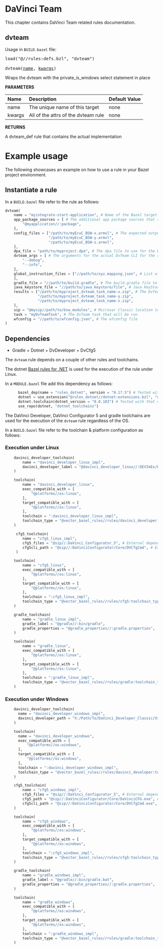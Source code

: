 # DaVinci Team
This chapter contains DaVinci Team related rules documentation. 

<a id="dvteam"></a>

## dvteam

Usage in `BUILD.bazel` file:

<pre>
load("@//rules:defs.bzl", "dvteam")

dvteam(<a href="#dvteam-name">name</a>, <a href="#dvteam-kwargs">kwargs</a>)
</pre>

Wraps the dvteam with the private_is_windows select statement in place

**PARAMETERS**


| Name  | Description | Default Value |
| :------------- | :------------- | :------------- |
| <a id="dvteam-name"></a>name |  The unique name of this target   |  none |
| <a id="dvteam-kwargs"></a>kwargs |  All of the attrs of the dvteam rule   |  none |

**RETURNS**

A dvteam_def rule that contains the actual implementation

# Example usage

The following showcases an example on how to use a rule in your Bazel project environment.

## Instantiate a rule

In a `BUILD.bazel` file refer to the rule as follows:

```python
dvteam(
    name = "myintegrate-start-application", # Name of the Bazel target
    app_package_sources = [ # The additional app package sources that should be integrated
        "@myapplication//:package", 
    ],
    config_files = ["/path/to/myEcuC_BSW-x.armxl", # The expected output files of DaVinci Team
                    "/path/to/myEcuC_BSW-y.armxl",
                    "/path/to/myEcuC_BSW-z.armxl",
    ],
    dpa_file = "path/to/myproject.dpa", # The dpa file to use for the DvTeam run
    dvteam_args = [ # The arguments for the actual DvTeam CLI for the run
        "--debug",
        "--info",
    ],
    global_instruction_files = ["//path/to/xyz.mapping.json", # List of global instruction files. Depending on the instruction type, global instructions may be an addition to or have precedence over App Package specific instructions
    ], 
    gradle_file = "//path/to/build.gradle", # The build.gradle file to run DvTeam with
    java_keystore_file = "//path/to/java_keystore/file", # Java KeyStore file with root certificates
    results = ["/path/to/myproject_dvteam_task_name-x.zip", # The DvTeam run output files
               "/path/to/myproject_dvteam_task_name-y.zip",
               "/path/to/myproject_dvteam_task_name-z.zip",
    ],
    sip = "@mysip//path/to/bsw_modules", # Microsar Classic location to mark it as a dependency
    task = "myDvTeamTask", # The DvTeam task that will be run
    wfconfig = "//path/to/wfconfig.json", # The wfconfig file
)

```
## Dependencies

- Gradle + Dotnet + DvDeveloper + DvCfg5


The ```dvteam``` rule depends on a couple of other rules and toolchains. 

The dotnet [Bazel rules for .NET](https://github.com/bazel-contrib/rules_dotnet/tree/master) is used for the execution of the rule under Linux.

In a ```MODULE.bazel``` file add this dependency as follows:

```python
      bazel_dep(name = "rules_dotnet", version = "0.17.5") # Tested with that version
      dotnet = use_extension("@rules_dotnet//dotnet:extensions.bzl", "dotnet")
      dotnet.toolchain(dotnet_version = "8.0.103") # Tested with that version
      use_repo(dotnet, "dotnet_toolchains")
```

The DaVinci Developer, DaVinci Configurator 5 and gradle toolchains are used for the execution of the ```dvteam``` rule regardless of the OS.

In a `BUILD.bazel` file refer to the toolchain & platform configuration as follows:

### Execution under Linux

```python
    davinci_developer_toolchain(
        name = "davinci_developer_linux_impl",
        davinci_developer_label = "@davinci_developer_linux//:DEVImEx/bin/DVImEx", # External dependency to the DaVinci Developer CLI tool
    )

    toolchain(
        name = "davinci_developer_linux",
        exec_compatible_with = [
            "@platforms//os:linux",
        ],
        target_compatible_with = [
            "@platforms//os:linux",
        ],
        toolchain = ":davinci_developer_linux_impl",
        toolchain_type = "@vector_bazel_rules//rules/davinci_developer:toolchain_type",
    )

     cfg5_toolchain(
        name = "cfg5_linux_impl",
        cfg5_files = "@sip//:DaVinci_Configurator_5", # External dependency to the Microsar Classic product
        cfg5cli_path = "@sip//:DaVinciConfigurator/Core/DVCfgCmd", # External dependency to the DaVinci Configurator 5 CLI tool
     )

    toolchain(
        name = "cfg5_linux",
        exec_compatible_with = [
            "@platforms//os:linux",
        ],
        target_compatible_with = [
            "@platforms//os:linux",
        ],
        toolchain = ":cfg5_linux_impl",
        toolchain_type = "@vector_bazel_rules//rules/cfg5:toolchain_type",
    )

    gradle_toolchain(
        name = "gradle_linux_impl",
        gradle_label = "@gradle//:bin/gradle",
        gradle_properties = "@gradle_properties//:gradle.properties",
    )

    toolchain(
        name = "gradle_linux",
        exec_compatible_with = [
            "@platforms//os:linux",
        ],
        target_compatible_with = [
            "@platforms//os:linux",
        ],
        toolchain = ":gradle_linux_impl",
        toolchain_type = "@vector_bazel_rules//rules/gradle:toolchain_type",
    )
```

### Execution under Windows

```python
    davinci_developer_toolchain(
      name = "davinci_developer_windows_impl",
      davinci_developer_path = "X:/Path/To/DaVinci_Developer_Classic/Vx_yz",
    )

    toolchain(
      name = "davinci_developer_windows",
      exec_compatible_with = [
          "@platforms//os:windows",
      ],
      target_compatible_with = [
          "@platforms//os:windows",
      ],
      toolchain = ":davinci_developer_windows_impl",
      toolchain_type = "@vector_bazel_rules//rules/davinci_developer:toolchain_type",
    )

    cfg5_toolchain(
        name = "cfg5_windows_impl",
        cfg5_files = "@sip//:DaVinci_Configurator_5", # External dependency to the Microsar Classic product
        cfg5_path = "@sip//:DaVinciConfigurator/Core/DaVinciCFG.exe", # External dependency to the DaVinci Configurator 5 GUI tool
        cfg5cli_path = "@sip//:DaVinciConfigurator/Core/DVCfgCmd.exe", # External dependency to the DaVinci Configurator 5 CLI tool
    )

    toolchain(
        name = "cfg5_windows",
        exec_compatible_with = [
            "@platforms//os:windows",
        ],
        target_compatible_with = [
            "@platforms//os:windows",
        ],
        toolchain = ":cfg5_windows_impl",
        toolchain_type = "@vector_bazel_rules//rules/cfg5:toolchain_type",
    )

    gradle_toolchain(
        name = "gradle_windows_impl",
        gradle_label = "@gradle//:bin/gradle.bat",
        gradle_properties = "@gradle_properties//:gradle.properties",
    )

    toolchain(
        name = "gradle_windows",
        exec_compatible_with = [
            "@platforms//os:windows",
        ],
        target_compatible_with = [
            "@platforms//os:windows",
        ],
        toolchain = ":gradle_windows_impl",
        toolchain_type = "@vector_bazel_rules//rules/gradle:toolchain_type",
    )
```